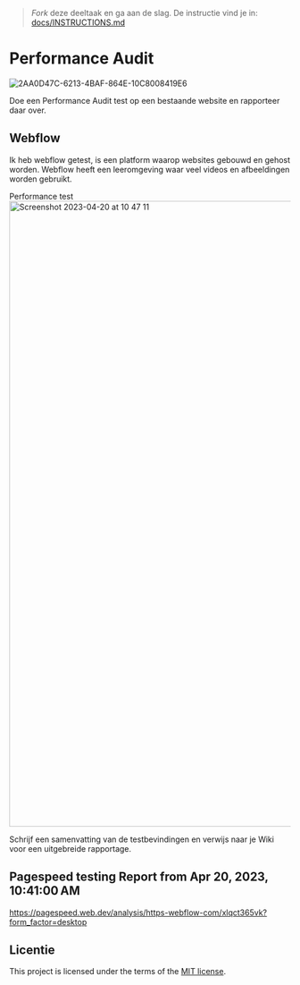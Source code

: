 > _Fork_ deze deeltaak en ga aan de slag. De instructie vind je in: [docs/INSTRUCTIONS.md](docs/INSTRUCTIONS.md)

# Performance Audit 
![2AA0D47C-6213-4BAF-864E-10C8008419E6](https://user-images.githubusercontent.com/94745953/233318750-192bf287-871d-488f-bef5-e39a9299f513.png)







Doe een Performance Audit test op een bestaande website en rapporteer daar over.

## Webflow

Ik heb webflow getest, is een platform waarop websites gebouwd en gehost worden. 
Webflow heeft een leeromgeving waar veel videos en afbeeldingen worden gebruikt. 




 
Performance test 
<img width="1119" alt="Screenshot 2023-04-20 at 10 47 11" src="https://user-images.githubusercontent.com/94745953/234301337-47e43f9c-d26d-4d67-9206-6da24d4662a7.png">

Schrijf een samenvatting van de testbevindingen en verwijs naar je Wiki voor een uitgebreide rapportage.


## Pagespeed testing Report from Apr 20, 2023, 10:41:00 AM
https://pagespeed.web.dev/analysis/https-webflow-com/xlqct365vk?form_factor=desktop


## Licentie

This project is licensed under the terms of the [MIT license](./LICENSE).

